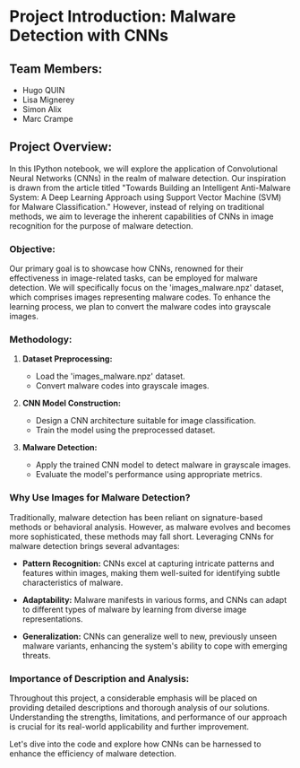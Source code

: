 # Project Introduction: Malware Detection with CNNs

## Team Members:
- Hugo QUIN
- Lisa Mignerey
- Simon Alix
- Marc Crampe

## Project Overview:

In this IPython notebook, we will explore the application of Convolutional Neural Networks (CNNs) in the realm of malware detection. Our inspiration is drawn from the article titled "Towards Building an Intelligent Anti-Malware System: A Deep Learning Approach using Support Vector Machine (SVM) for Malware Classification." However, instead of relying on traditional methods, we aim to leverage the inherent capabilities of CNNs in image recognition for the purpose of malware detection.

### Objective:

Our primary goal is to showcase how CNNs, renowned for their effectiveness in image-related tasks, can be employed for malware detection. We will specifically focus on the 'images_malware.npz' dataset, which comprises images representing malware codes. To enhance the learning process, we plan to convert the malware codes into grayscale images.

### Methodology:

1. **Dataset Preprocessing:**
   - Load the 'images_malware.npz' dataset.
   - Convert malware codes into grayscale images.

2. **CNN Model Construction:**
   - Design a CNN architecture suitable for image classification.
   - Train the model using the preprocessed dataset.

3. **Malware Detection:**
   - Apply the trained CNN model to detect malware in grayscale images.
   - Evaluate the model's performance using appropriate metrics.

### Why Use Images for Malware Detection?

Traditionally, malware detection has been reliant on signature-based methods or behavioral analysis. However, as malware evolves and becomes more sophisticated, these methods may fall short. Leveraging CNNs for malware detection brings several advantages:

- **Pattern Recognition:** CNNs excel at capturing intricate patterns and features within images, making them well-suited for identifying subtle characteristics of malware.

- **Adaptability:** Malware manifests in various forms, and CNNs can adapt to different types of malware by learning from diverse image representations.

- **Generalization:** CNNs can generalize well to new, previously unseen malware variants, enhancing the system's ability to cope with emerging threats.

### Importance of Description and Analysis:

Throughout this project, a considerable emphasis will be placed on providing detailed descriptions and thorough analysis of our solutions. Understanding the strengths, limitations, and performance of our approach is crucial for its real-world applicability and further improvement.

Let's dive into the code and explore how CNNs can be harnessed to enhance the efficiency of malware detection.
